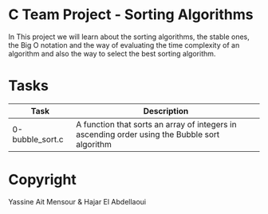 # C Team Project - Sorting Algorithms

In This project we will learn about the sorting algorithms, the stable ones, the Big O notation and the way of evaluating the time complexity of an algorithm and also the way to select the best sorting algorithm.

# Tasks

| Task | Description |
| ---- | ----------- |
| 0-bubble_sort.c | A function that sorts an array of integers in ascending order using the Bubble sort algorithm | 












# Copyright
Yassine Ait Mensour & Hajar El Abdellaoui
